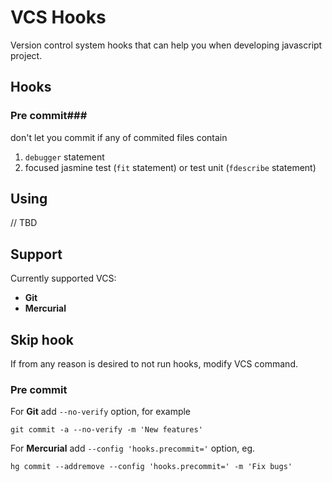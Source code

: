# VCS Hooks

Version control system hooks that can help you when developing javascript project.

## Hooks

### Pre commit###

don't let you commit if any of commited files contain

1. `debugger` statement
2. focused jasmine test (`fit` statement) or test unit (`fdescribe` statement)

## Using

// TBD

## Support

Currently supported VCS:

 * **Git**
 * **Mercurial**

## Skip hook

If from any reason is desired to not run hooks, modify VCS command.

### Pre commit

For **Git** add `--no-verify` option, for example

  ```
  git commit -a --no-verify -m 'New features'
  ```

For **Mercurial** add `--config 'hooks.precommit='` option, eg.

  ```
  hg commit --addremove --config 'hooks.precommit=' -m 'Fix bugs'
  ```
